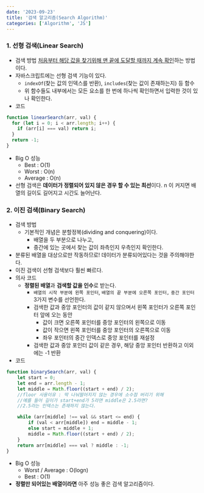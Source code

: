 ```yaml
---
date: '2023-09-23'
title: '검색 알고리즘(Search Algorithm)'
categories: ['Algorithm', 'JS']
---
```


### 1. 선형 검색(Linear Search)

- 검색 방법
  <u>처음부터 해당 값을 찾기위해 맨 끝에 도달할 때까지 계속 확인</u>하는 방법이다.
- 자바스크립트에는 선형 검색 기능이 있다.
  - `indexOf`(찾는 값의 인덱스를 반환), `includes`(찾는 값이 존재하는지) 등 함수
  - 위 함수들도 내부에서는 모든 요소를 한 번에 하나씩 확인하면서 입력한 것이 있나 확인한다.
- 코드

```javaScript
function linearSearch(arr, val) {
  for (let i = 0; i < arr.length; i++) {
    if (arr[i] === val) return i;
  }
  return -1;
}
```

- Big O 성능
  - Best : O(1)
  - Worst : O(n)
  - Average : O(n)
- 선형 검색은 **데이터가 정렬되어 있지 않은 경우 할 수 있는 최선**이다. n 이 커지면 배열의 길이도 길어지고 시간도 늘어난다.

### 2. 이진 검색(Binary Search)

- 검색 방법
  - 기본적인 개념은 분할정복(dividing and conquering)이다.
    - 배열을 두 부분으로 나누고,
    - 중간에 있는 곳에서 찾는 값이 좌측인지 우측인지 확인한다.
- 분류된 배열을 대상으로만 작동하므로! 데이터가 분류되어있다는 것을 주의해야한다.
- 이진 검색이 선형 검색보다 훨씬 빠르다.
- 의사 코드
  - **정렬된 배열**과 **검색할 값을 인수**로 받는다.
    - `배열의 시작 부분에 왼쪽 포인터`, `배열의 끝 부분에 오른쪽 포인터,` `중간 포인터` 3가지 변수를 선언한다.
    - 검색한 값과 중앙 포인터의 값이 같지 않으며서 왼쪽 포인터가 오른쪽 포인터 앞에 오는 동안
      - 값이 크면 오른쪽 포인터를 중앙 포인터의 왼쪽으로 이동
      - 값이 작으면 왼쪽 포인터를 중앙 포인터의 오른쪽으로 이동
      - 좌우 포인터의 중간 인덱스로 중앙 포인터를 재설정
    - 검색한 값과 중앙 포인터 값이 같은 경우, 해당 중앙 포인터 반환하고 이외에는 -1 반환
- 코드

```javaScript
function binarySearch(arr, val) {
    let start = 0;
    let end = arr.length - 1;
    let middle = Math.floor((start + end) / 2);
    //floor 사용이유 : 딱 나눠떨어지지 않는 경우에 소수점 버리기 위해
    //예를 들어 길이가 start+end가 5라면 middle은 2.5라면?
    //2.5라는 인덱스는 존재하지 않는다.

    while (arr[middle] !== val && start <= end) {
        if (val < arr[middle]) end = middle - 1;
        else start = middle + 1;
        middle = Math.floor((start + end) / 2);
    }
    return arr[middle] === val ? middle : -1;
}
```

- Big O 성능
  - Worst / Average : O(logn)
  - Best : O(1)
- **정렬만 되어있는 배열이라면** 아주 성능 좋은 검색 알고리즘이다.
